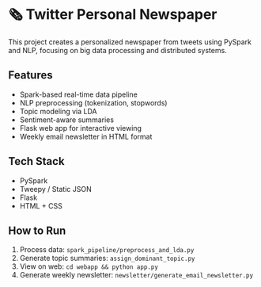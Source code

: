 # 🗞️ Twitter Personal Newspaper

This project creates a personalized newspaper from tweets using PySpark and NLP, focusing on big data processing and distributed systems.

## Features
- Spark-based real-time data pipeline
- NLP preprocessing (tokenization, stopwords)
- Topic modeling via LDA
- Sentiment-aware summaries
- Flask web app for interactive viewing
- Weekly email newsletter in HTML format

## Tech Stack
- PySpark
- Tweepy / Static JSON
- Flask
- HTML + CSS

## How to Run
1. Process data: `spark_pipeline/preprocess_and_lda.py`
2. Generate topic summaries: `assign_dominant_topic.py`
3. View on web: `cd webapp && python app.py`
4. Generate weekly newsletter: `newsletter/generate_email_newsletter.py`
